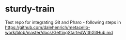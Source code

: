 # sturdy-train
Test repo for integrating Git and Pharo - following steps in https://github.com/dalehenrich/metacello-work/blob/master/docs/GettingStartedWithGitHub.md
